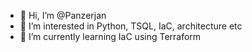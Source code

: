 - 👋 Hi, I’m @Panzerjan
- 👀 I’m interested in Python, TSQL, IaC, architecture etc
- 🌱 I’m currently learning IaC using Terraform

<!---
Panzerjan/Panzerjan is a ✨ special ✨ repository because its `README.md` (this file) appears on your GitHub profile.
You can click the Preview link to take a look at your changes.
--->
